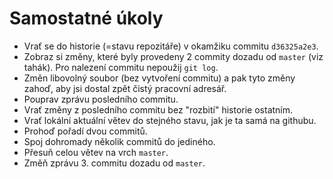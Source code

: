 # Samostatné úkoly

- Vrať se do historie (=stavu repozitáře) v okamžiku commitu `d36325a2e3`.
- Zobraz si změny, které byly provedeny 2 commity dozadu od `master` (viz tahák). Pro nalezení commitu nepoužij `git log`.
- Změn libovolný soubor (bez vytvoření commitu) a pak tyto změny zahoď, aby jsi dostal zpět čistý pracovní adresář.
- Pouprav zprávu posledního commitu.
- Vrať změny z posledního commitu bez "rozbití" historie ostatním.
- Vrať lokální aktuální větev do stejného stavu, jak je ta samá na githubu.
- Prohoď pořadí dvou commitů.
- Spoj dohromady několik commitů do jediného.
- Přesuň celou větev na vrch `master`.
- Změň zprávu 3. commitu dozadu od `master`.
